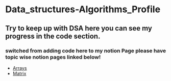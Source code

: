 # Data_structures-Algorithms_Profile

## Try to keep up with DSA here you can see my progress in the code section.
### switched from adding code here to my notion Page please have topic wise notion pages linked below!

- [Arrays](https://www.notion.so/pratiktiwari/Array-7b8e0b07de17488a812f81406e9b7b1a)
- [Matrix](https://www.notion.so/pratiktiwari/Matrix-81c21354f9034fbab8bd7db4b316e4ad)
